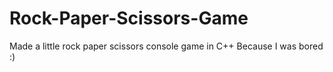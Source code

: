 # Rock-Paper-Scissors-Game
Made a little rock paper scissors console game in C++ Because I was bored :)
